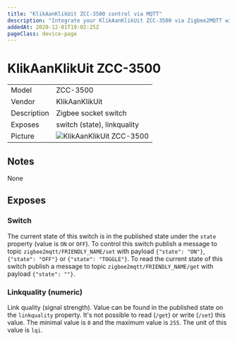 ```yaml
---
title: "KlikAanKlikUit ZCC-3500 control via MQTT"
description: "Integrate your KlikAanKlikUit ZCC-3500 via Zigbee2MQTT with whatever smart home infrastructure you are using without the vendors bridge or gateway."
addedAt: 2020-12-01T19:02:25Z
pageClass: device-page
---
```


<!-- !!!! -->
<!-- ATTENTION: This file is auto-generated through docgen! -->
<!-- You can only edit the "## Notes"-Section till next h1 (#) or h2 heading (##). -->
<!-- Do NOT use h1 or h2 heading within "## Notes"-Section. -->
<!-- !!!! -->

# KlikAanKlikUit ZCC-3500

|     |     |
|-----|-----|
| Model | ZCC-3500  |
| Vendor  | KlikAanKlikUit  |
| Description | Zigbee socket switch |
| Exposes | switch (state), linkquality |
| Picture | ![KlikAanKlikUit ZCC-3500](https://www.zigbee2mqtt.io/images/devices/ZCC-3500.jpg) |


<!-- Notes BEGIN: You can edit here -->
## Notes

None

<!-- Notes END: Do not edit below this line -->



## Exposes

### Switch 
The current state of this switch is in the published state under the `state` property (value is `ON` or `OFF`).
To control this switch publish a message to topic `zigbee2mqtt/FRIENDLY_NAME/set` with payload `{"state": "ON"}`, `{"state": "OFF"}` or `{"state": "TOGGLE"}`.
To read the current state of this switch publish a message to topic `zigbee2mqtt/FRIENDLY_NAME/get` with payload `{"state": ""}`.

### Linkquality (numeric)
Link quality (signal strength).
Value can be found in the published state on the `linkquality` property.
It's not possible to read (`/get`) or write (`/set`) this value.
The minimal value is `0` and the maximum value is `255`.
The unit of this value is `lqi`.

